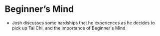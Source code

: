 # Beginner’s Mind

* Josh discusses some hardships that he experiences as he decides to pick up Tai Chi, and the importance of Beginner's Mind
